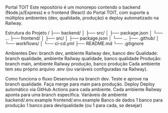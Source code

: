 Portal TOIT
Este repositório é um monorepo contendo o backend (Node.js/Express) e o frontend (React) do Portal TOIT, com suporte a múltiplos ambientes (dev, qualidade, produção) e deploy automatizado na Railway.

Estrutura do Projeto
/
├── backend/
│   ├── src/
│   ├── package.json
│   └── ...
├── frontend/
│   ├── src/
│   ├── package.json
│   └── ...
├── .github/
│   └── workflows/
│       └── ci-cd.yml
├── README.md
└── .gitignore


Ambientes
Dev: branch dev, ambiente Railway dev, banco dev
Qualidade: branch qualidade, ambiente Railway qualidade, banco qualidade
Produção: branch main, ambiente Railway produção, banco produção
Cada ambiente tem seu próprio arquivo .env (ou variáveis configuradas na Railway).

Como funciona o fluxo
Desenvolva na branch dev.
Teste e aprove na branch qualidade.
Faça merge para main para produção.
Deploy
Deploy automático via GitHub Actions para cada ambiente.
Cada ambiente Railway aponta para uma branch específica.
Variáveis de ambiente
backend/.env.example
frontend/.env.example
Banco de dados
1 banco para produção
1 banco para dev/qualidade (ou 1 para cada, se desejar)